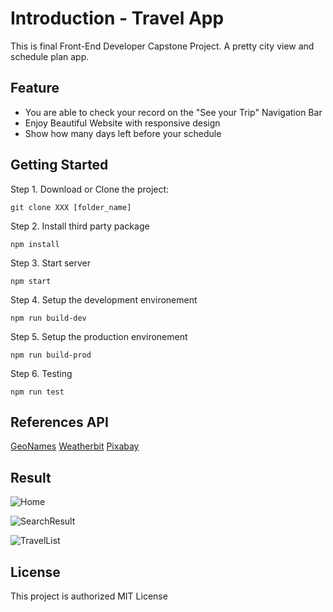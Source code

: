 # Introduction - Travel App

This is final Front-End Developer Capstone Project. A pretty city view and schedule plan app. 

## Feature

- You are able to check your record on the "See your Trip" Navigation Bar
- Enjoy Beautiful Website with responsive design 
- Show how many days left before your schedule

## Getting Started

Step 1. Download or Clone the project:
```
git clone XXX [folder_name]
```

Step 2. Install third party package
```
npm install
```

Step 3. Start server
```
npm start
```

Step 4. Setup the development environement
```
npm run build-dev
```

Step 5. Setup the production environement
```
npm run build-prod
```

Step 6. Testing
```
npm run test
```

<!-- ## Link 

[Travel App]() -->

## References API

[GeoNames](http://www.geonames.org/export/web-services.html)
[Weatherbit](https://www.weatherbit.io/)
[Pixabay](https://pixabay.com/api/docs/)

## Result

![Home]()

![SearchResult]()

![TravelList]()

## License
 This project is authorized MIT License